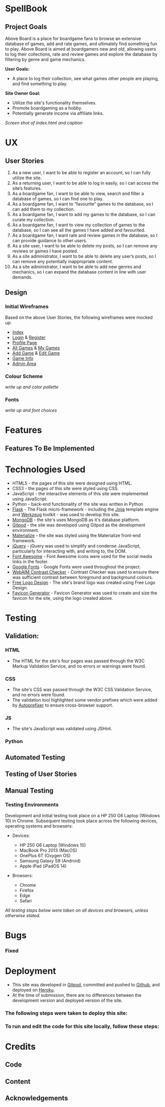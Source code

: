 # SpellBook
## **Project Goals**
Above Board is a place for boardgame fans to browse an extensive database of games, add and rate games, and ultimately find something fun to play. Above Board is aimed at boardgamers new and old, allowing users to log their collections, rate and review games and explore the database by filtering by genre and game mechanics.

**User Goals:**
- A place to log their collection, see what games other people are playing, and find something to play.

**Site Owner Goal:**
- Utilize the site's functionality themselves.
- Promote boardgaming as a hobby.
- Potentially generate income via affiliate links.

*Screen shot of index.html and caption*

# **UX**
## **User Stories**
1.	As a new user, I want to be able to register an account, so I can fully utilize the site.
2.	As a returning user, I want to be able to log in easily, so I can access the site’s features.
3.	As a boardgame fan, I want to be able to view, search and filter a database of games, so I can find one to play.
4.	As a boardgame fan, I want to “favourite” games to the database, so I can add them to my collection.
5.	As a boardgame fan, I want to add my games to the database, so I can curate my collection.
6.	As a boardgame fan, I want to view my collection of games to the database, so I can see all the games I have added and favourited.
7.	As a boardgame fan, I want rate and review games in the database, so I can provide guidance to other users.
8.	As a site user, I want to be able to delete my posts, so I can remove any reviews or games I have posted.
9.	As a site administrator, I want to be able to delete any user’s posts, so I can remove any potentially inappropriate content.
9.	As a site administrator, I want to be able to add new genres and mechanics, so I can expand the database content in line with user demands.

## **Design**
### Initial Wireframes
Based on the above User Stories, the following wireframes were mocked up:
- [Index](wireframes/index.pdf)
- [Login](wireframes/login.pdf) & [Register](wireframes/register.pdf)
- [Profile Page](wireframes/profile.pdf)
- [All Games](wireframes/all-games.pdf) & [My Games](wireframes/my-games.pdf)
- [Add Game](wireframes/add-game.pdf) & [Edit Game](wireframes/edit-game.pdf)
- [Game Info](wireframes/game-info.pdf)
- [Admin Area](wireframes/admin-area.pdf)

### Colour Scheme
*write up and color pallette*

### Fonts
*write up and font choices*


# Features

## Features To Be Implemented


# Technologies Used
- HTML5 - the pages of this site were designed using HTML.
- CSS3 - the pages of this site were styled using CSS.
- JavaScript - the interactive elements of this site were implemented using JavaScript.
- Python - back-end functionality of the site was written in Python
- [Flask](https://flask.palletsprojects.com/en/2.0.x/#) - The Flask micro-framework - including the [Jinja](https://jinja.palletsprojects.com/) template engine and [Werkzeug](https://werkzeug.palletsprojects.com/) toolkit - was used to develop this site.
- [MongoDB](https://www.mongodb.com/) - the site's uses MongoDB as it's database platform. 
- [Gitpod](https://www.gitpod.io/) - the site was developed using Gitpod as the development environment.
- [Materialize](https://materializecss.com/) - the site was styled using the Materialize front-end framework.
- [jQuery](https://jquery.com/) - jQuery was used to simplify and condense JavaScript, particularly for interacting with, and writing to, the DOM. 
- [Font Awesome](https://fontawesome.com/) - Font Awesome icons were used for the social media links in the footer.
- [Google Fonts](https://fonts.google.com/) - Google Fonts were used throughout the project.
- [WebAIM Contrast Checker](https://webaim.org/resources/contrastchecker/) - Contrast Checker was used to ensure there was sufficient contrast between foreground and background colours.
- [Free Logo Design](https://www.freelogodesign.org/) - The site's brand logo was created using Free Logo Design.
- [Favicon Generator](https://www.favicongenerator.com/) - Favicon Generator was used to create and size the favicon for the site, using the logo created above.

# Testing
## Validation:
### HTML
- The HTML for the site's four pages was passed through the W3C Markup Validation Service, and no errors or warnings were found.
### CSS
- The site's CSS was passed through the W3C CSS Validation Service, and no errors were found.
- The validation tool highlighted some vendor prefixes which were added by [Autoprefixer](http://autoprefixer.github.io/) to ensure cross-browser support.
### JS
- The site's JavaScript was validated using JSHint.
### Python

## Automated Testing

## Testing of User Stories


## Manual Testing
### Testing Environments
Development and initial testing took place on a HP 250 G6 Laptop (Windows 10) in Chrome. Subsequent testing took place across the following devices, operating systems and browsers:

- Devices:
    - HP 250 G6 Laptop (Windows 10)
    - MacBook Pro 2013 (MacOS)
    - OnePlus 6T (Oxygen OS)
    - Samsung Galaxy S9 (Android)
    - Apple iPad (iPadOS 14)

- Browsers:
    - Chrome
    - Firefox
    - Edge
    - Safari

*All testing steps below were taken on all devices and browsers, unless otherwise stated.*


# Bugs
### Fixed

# Deployment
- This site was developed in [Gitpod](https://www.gitpod.io/), committed and pushed to [Github](https://github.com/), and deployed on [Heroku](https://www.heroku.com/).
- At the time of submission, there are no differences between the development version and deployed version of the site.

### The following steps were taken to deploy this site:


### To run and edit the code for this site locally, follow these steps:


# Credits
## Code

## Content

## Acknowledgements
